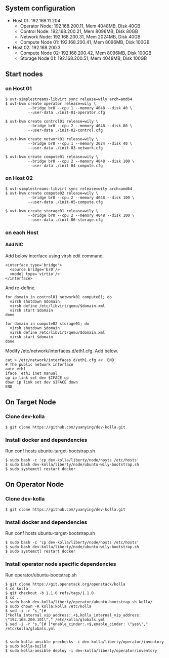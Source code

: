 
## System configuration

-   Host 01: 192.168.11.204
    -   Operator Node: 192.168.200.11, Mem 4048MB, Disk 40GB
    -   Control Node: 192.168.200.21, Mem 8096MB, Disk 80GB
    -   Network Node: 192.168.200.31, Mem 2024MB, Disk 40GB
    -   Compute Node 01: 192.168.200.41, Mem 8096MB, Disk 100GB
-   Host 02: 192.168.200.3
    -   Compute Node 02: 192.168.200.42, Mem 8096MB, Disk 100GB
    -   Storage Node 01: 192.168.200.51, Mem 4048MB, Disk 100GB

## Start nodes

### on Host 01

    $ uvt-simplestreams-libvirt sync release=wily arch=amd64
    $ uvt-kvm create operator release=wily \
              --bridge br0 --cpu 1 --memory 4048 --disk 40 \
              --user-data ./init-01-operator.cfg

    $ uvt-kvm create control01 release=wily \
              --bridge br0 --cpu 2 --memory 4048 --disk 80 \
              --user-data ./init-02-control.cfg

    $ uvt-kvm create network01 release=wily \
              --bridge br0 --cpu 1 --memory 2024 --disk 40 \
              --user-data ./init-03-network.cfg

    $ uvt-kvm create compute01 release=wily \
              --bridge br0 --cpu 2 --memory 4048 --disk 100 \
              --user-data ./init-04-compute.cfg

### on Host 02

    $ uvt-simplestreams-libvirt sync release=wily arch=amd64
    $ uvt-kvm create compute02 release=wily \
              --bridge br0 --cpu 2 --memory 4048 --disk 100 \
              --user-data ./init-05-compute.cfg

    $ uvt-kvm create storage01 release=wily \
              --bridge br0 --cpu 2 --memory 4048 --disk 100 \
              --user-data ./init-06-storage.cfg

### on each Host

#### Add NIC

Add below interface using virsh edit command.

    <interface type='bridge'>
      <source bridge='br0'/>
      <model type='virtio'/>
    </interface>

And re-define.

    for domain in control01 network01 compute01; do
      virsh shutdown $domain
      virsh define /etc/libvirt/qemu/$domain.xml
      virsh start $domain
    done

    for domain in compute02 storage01; do
      virsh shutdown $domain
      virsh define /etc/libvirt/qemu/$domain.xml
      virsh start $domain
    done

Modify /etc/network/interfaces.d/eth1.cfg. Add below.

    cat > /etc/network/interfaces.d/eth1.cfg << 'END'
    # The public network interface
    auto eth1
    iface  eth1 inet manual
    up ip link set dev $IFACE up
    down ip link set dev $IFACE down
    END

## On Target Node

### Clone dev-kolla

    $ git clone https://github.com/yuanying/dev-kolla.git

### Install docker and dependencies

Run conf hosts ubuntu-target-bootstrap.sh

    $ sudo bash -c 'cp dev-kolla/liberty/node/hosts /etc/hosts'
    $ sudo bash dev-kolla/liberty/node/ubuntu-wily-bootstrap.sh
    $ sudo systemctl restart docker

## On Operator Node

### Clone dev-kolla

    $ git clone https://github.com/yuanying/dev-kolla.git

### Install docker and dependencies

Run conf hosts ubuntu-target-bootstrap.sh

    $ sudo bash -c 'cp dev-kolla/liberty/node/hosts /etc/hosts'
    $ sudo bash dev-kolla/liberty/node/ubuntu-wily-bootstrap.sh
    $ sudo systemctl restart docker

### Install operator node specific dependencies

Run operator/ubuntu-bootstrap.sh

    $ git clone https://git.openstack.org/openstack/kolla
    $ cd kolla
    $ git checkout -b 1.1.0 refs/tags/1.1.0
    $ cd ..
    $ sudo bash dev-kolla/liberty/operator/ubuntu-bootstrap.sh kolla/
    $ sudo chown -R kolla:kolla /etc/kolla
    $ sed -i -r "s,^[# ]*kolla_internal_vip_address:.+$,kolla_internal_vip_address: \"192.168.200.101\"," /etc/kolla/globals.yml
    $ sed -i -r "s,^[# ]*enable_cinder:.+$,enable_cinder: \"yes\"," /etc/kolla/globals.yml


    $ sudo kolla-ansible prechecks -i dev-kolla/liberty/operator/inventory
    $ sudo kolla-build
    $ sudo kolla-ansible deploy -i dev-kolla/liberty/operator/inventory
